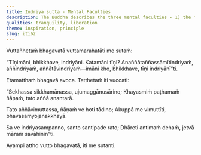 ```yaml
---
title: Indriya sutta - Mental Faculties
description: The Buddha describes the three mental faculties - 1) the faculty that senses ‘I will know the unknown,’ 2) the faculty of awakening, and 3) the faculty of one who is awakened.
qualities: tranquility, liberation
theme: inspiration, principle
slug: iti62
---
```


Vuttañhetaṁ bhagavatā vuttamarahatāti me sutaṁ:

“Tīṇimāni, bhikkhave, indriyāni. Katamāni tīṇi? Anaññātaññassāmītindriyaṁ, aññindriyaṁ, aññātāvindriyaṁ—imāni kho, bhikkhave, tīṇi indriyānī”ti.

Etamatthaṁ bhagavā avoca. Tatthetaṁ iti vuccati:

“Sekhassa sikkhamānassa,
ujumaggānusārino;
Khayasmiṁ paṭhamaṁ ñāṇaṁ,
tato aññā anantarā.

Tato aññāvimuttassa,
ñāṇaṁ ve hoti tādino;
Akuppā me vimuttīti,
bhavasaṁyojanakkhayā.

Sa ve indriyasampanno,
santo santipade rato;
Dhāreti antimaṁ dehaṁ,
jetvā māraṁ savāhinin”ti.

Ayampi attho vutto bhagavatā, iti me sutanti.
